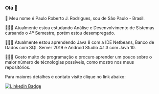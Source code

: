 ### Olá 👋

<!--
**Paulo-RJR/Paulo-RJR** is a ✨ _special_ ✨ repository because its `README.md` (this file) appears on your GitHub profile.

Here are some ideas to get you started:

- 🔭 I’m currently working on ...
- 🌱 I’m currently learning ...
- 👯 I’m looking to collaborate on ...
- 🤔 I’m looking for help with ...
- 💬 Ask me about ...
- 📫 How to reach me: ...
- 😄 Pronouns: ...
- ⚡ Fun fact: ...
-->
🧑 Meu nome é Paulo Roberto J. Rodrigues, sou de São Paulo - Brasil. 
 
 👨🏽‍💻 Atualmente estou estudando Análise e Desenvolvimento de Sistemas cursando o 4º Semestre, porém estou desempregado. 
 
 👨🏽‍💻 Atualmente estou aprendendo Java 8 com a IDE Netbeans, Banco de Dados com SQL Server 2019 e Android Studio 4.1.3 com Java 10.  
 
 🧑🏽‍💻 Gosto muito de programação e procuro aprender um pouco sobre o maior número de técnologias possíveis, como mostro nos meus repositórios.
 
 Para maiores detalhes e contato visite clique no link abaixo:
 
 [![Linkedin Badge](https://img.shields.io/badge/-Paulo%20RJR-1c7e0f?style=flat-square&logo=Linkedin&logoColor=white&link=https://www.linkedin.com/in/paulo-roberto-junqueira-rodrigues-6407b91b3/)](https://www.linkedin.com/in/paulo-roberto-junqueira-rodrigues-6407b91b3/) 
